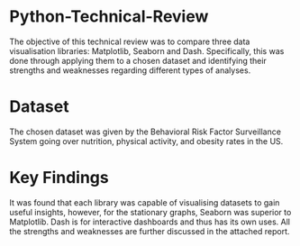 # Python-Technical-Review
The objective of this technical review was to compare three data visualisation libraries: Matplotlib, Seaborn and Dash. Specifically, this was done through applying them to a chosen dataset and identifying their strengths and weaknesses regarding different types of analyses.

# Dataset
The chosen dataset was given by the Behavioral Risk Factor Surveillance System going over nutrition, physical activity, and obesity rates in the US.

# Key Findings
It was found that each library was capable of visualising datasets to gain useful insights, however, for the stationary graphs, Seaborn was superior to Matplotlib. Dash is for interactive dashboards and thus has its own uses. All the strengths and weaknesses are further discussed in the attached report.
